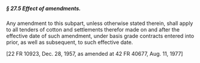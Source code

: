 ##### § 27.5 Effect of amendments. #####

Any amendment to this subpart, unless otherwise stated therein, shall apply to all tenders of cotton and settlements therefor made on and after the effective date of such amendment, under basis grade contracts entered into prior, as well as subsequent, to such effective date.

[22 FR 10923, Dec. 28, 1957, as amended at 42 FR 40677, Aug. 11, 1977]